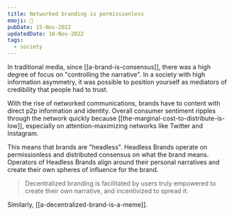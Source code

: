 ```yaml
---
title: Networked branding is permissionless
emoji: 🤫
pubDate: 15-Nov-2022
updatedDate: 16-Nov-2022
tags:
  - society
---
```


In traditional media, since [[a-brand-is-consensus]], there was a high degree of focus on "controlling the narrative". In a society with high information asymmetry, it was possible to position yourself as mediators of credibility that people had to trust.

With the rise of networked communications, brands have to content with direct p2p information and identity. Overall consumer sentiment ripples through the network quickly because [[the-marginal-cost-to-distribute-is-low]], especially on attention-maximizing networks like Twitter and Instagram.

This means that brands are "headless". Headless Brands operate on permissionless and distributed consensus on what the brand means. Operators of Headless Brands align around their personal narratives and create their own spheres of influence for the brand.

>Decentralized branding is facilitated by users truly empowered to create their own narrative, and incentivized to spread it.

Similarly, [[a-decentralized-brand-is-a-meme]].